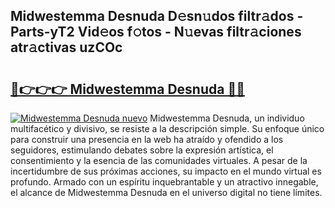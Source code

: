 ## Midwestemma Desnuda D𝚎sn𝚞dos filtr𝚊dos - Parts-yT2 Vid𝚎os f𝚘tos - N𝚞evas filtr𝚊ciones atr𝚊ctivas uzCOc

# <h2><a href="http://mb06tch.tromn.icu/?c=Midwestemma+Desnuda">🔗👉👉👉 Midwestemma Desnuda 🔗🔗</a></h2>

[![Midwestemma Desnuda nuevo](https://i.imgur.com/pEAQMta.gif)](http://mb06tch.tromn.icu/?c=Midwestemma+Desnuda)
Midwestemma Desnuda, un individuo multifacético y divisivo, se resiste a la descripción simple. Su enfoque único para construir una presencia en la web ha atraído y ofendido a los seguidores, estimulando debates sobre la expresión artística, el consentimiento y la esencia de las comunidades virtuales. A pesar de la incertidumbre de sus próximas acciones, su impacto en el mundo virtual es profundo. Armado con un espíritu inquebrantable y un atractivo innegable, el alcance de Midwestemma Desnuda en el universo digital no tiene límites.
